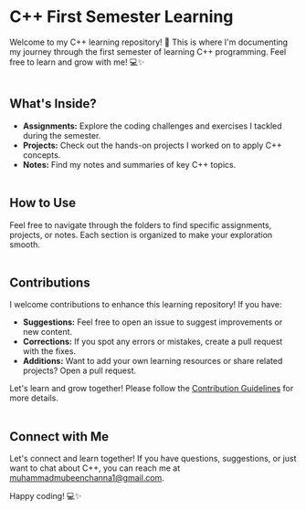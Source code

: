 # C++ First Semester Learning

Welcome to my C++ learning repository! 🚀 This is where I'm documenting my journey through the first semester of learning C++ programming. Feel free to learn and grow with me! 💻✨
<br></br>

## What's Inside?

- **Assignments:** Explore the coding challenges and exercises I tackled during the semester.
- **Projects:** Check out the hands-on projects I worked on to apply C++ concepts.
- **Notes:** Find my notes and summaries of key C++ topics.
<br></br>

## How to Use

Feel free to navigate through the folders to find specific assignments, projects, or notes. Each section is organized to make your exploration smooth.
<br></br>

## Contributions

I welcome contributions to enhance this learning repository! If you have:

- **Suggestions:** Feel free to open an issue to suggest improvements or new content.
- **Corrections:** If you spot any errors or mistakes, create a pull request with the fixes.
- **Additions:** Want to add your own learning resources or share related projects? Open a pull request.

Let's learn and grow together! Please follow the [Contribution Guidelines](CONTRIBUTING.md) for more details.
<br></br>

## Connect with Me

Let's connect and learn together! If you have questions, suggestions, or just want to chat about C++, you can reach me at muhammadmubeenchanna1@gmail.com.

Happy coding! 💻✨
